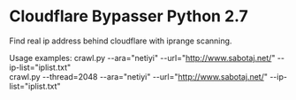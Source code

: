 # Cloudflare Bypasser Python 2.7
Find real ip address behind cloudflare with iprange scanning.

Usage examples:
crawl.py --ara="netiyi" --url="http://www.sabotaj.net/" --ip-list="iplist.txt" <br />
crawl.py --thread=2048 --ara="netiyi" --url="http://www.sabotaj.net/" --ip-list="iplist.txt" <br />
